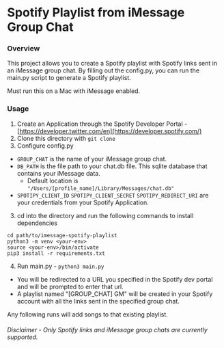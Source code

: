 # Spotify Playlist from iMessage Group Chat

### Overview
This project allows you to create a Spotify playlist with Spotify links sent in an iMessage group chat.
By filling out the config.py, you can run the main.py script to generate a Spotify playlist.

Must run this on a Mac with iMessage enabled.

### Usage
1. Create an Application through the Spotify Developer Portal - [https://developer.twitter.com/en](https://developer.spotify.com/)
2. Clone this directory with `git clone`
3. Configure config.py
  - `GROUP_CHAT` is the name of your iMessage group chat.
  - `DB_PATH` is the file path to your chat.db file. This sqlite database that contains your iMessage data.
    - Default location is `"/Users/[profile_name]/Library/Messages/chat.db"`
  - `SPOTIPY_CLIENT_ID` `SPOTIPY_CLIENT_SECRET` `SPOTIPY_REDIRECT_URI` are your credentials from your Spotify Application.
3. cd into the directory and run the following commands to install dependencies
  ```
  cd path/to/imessage-spotify-playlist
  python3 -m venv <your-env>
  source <your-env>/bin/activate
  pip3 install -r requirements.txt
  ```
4. Run main.py - `python3 main.py`
  - You will be redirected to a URL you specified in the Spotify dev portal and will be prompted to enter that url.
  - A playlist named "[GROUP_CHAT] GM" will be created in your Spotify account with all the links sent in the specified group chat.

Any following runs will add songs to that existing playlist. 

###### Disclaimer - Only Spotify links and iMessage group chats are currently supported.
